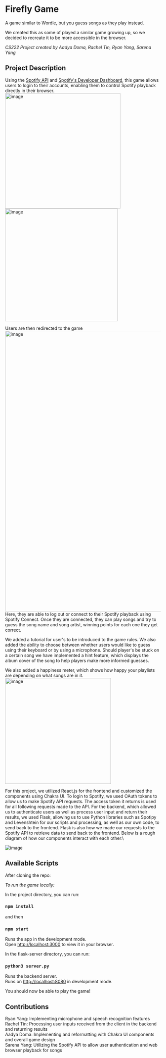# Firefly Game

A game similar to Wordle, but you guess songs as they play instead.

We created this as some of played a similar game growing up, so we decided to recreate it to be more accessible in the browser.

*CS222 Project created by Aadya Doma, Rachel Tin, Ryan Yang, Sarena Yang*
## Project Description
Using the [Spotify API](https://developer.spotify.com/documentation/web-api) and [Spotify's Developer Dashboard](https://developer.spotify.com/dashboard), this game allows users to login to their accounts, enabling them to control Spotify playback directly in their browser. \
<img width="373" alt="image" src="https://user-images.githubusercontent.com/89556837/235406107-11ca61df-a63e-406d-8710-02bd6a210f74.png"> \
<img width="364" alt="image" src="https://user-images.githubusercontent.com/89556837/235406152-4765fe2f-e01e-4da7-8f5d-bba7f8953122.png"> 

Users are then redirected to the game\
<img width="907" alt="image" src="https://user-images.githubusercontent.com/89556837/236562716-e9424a07-5254-4fdb-abc6-27425730e41f.png">\
Here, they are able to log out or connect to their Spotify playback using Spotify Connect. Once they are connected, they can play songs and try to guess the song name and song artist, winning points for each one they get correct. 

We added a tutorial for user's to be introduced to the game rules. We also added the ability to choose between whether users would like to guess using their keyboard or by using a microphone. Should player's be stuck on a certain song we have implemented a hint feature, which displays the album cover of the song to help players make more informed guesses.

<!--We implemented a speech recoginition feature so that users could make guesses using their voices, utilizing Python libraries such as Levenshtein to process the microphone input. As a backup, we also implemented a keyboard feature so that users could type out their guesses as well, in case we were unsuccessful with the speech recognition feature.-->

We also added a happiness meter, which shows how happy your playlists are depending on what songs are in it.\
<img width="342" alt="image" src="https://user-images.githubusercontent.com/89556837/236563062-63138cc8-2585-4fa2-a6c6-1a03244824d3.png">


For this project, we utilized React.js for the frontend and customized the components using Chakra UI. To login to Spotify, we used OAuth tokens to allow us to make Spotify API requests. The access token it returns is used for all following requests made to the API. For the backend, which allowed us to authenticate users as well as process user input and return their results, we used Flask, allowing us to use Python libraries such as Spotipy and Levenshtein for our scripts and processing, as well as our own code, to send back to the frontend. Flask is also how we made our requests to the Spotify API to retrieve data to send back to the frontend. Below is a rough diagram of how our components interact with each other:\

![image](https://user-images.githubusercontent.com/89556837/236572932-0ab6e0c9-a81c-4c59-9fe5-73f25ccbb1e1.png)


## Available Scripts

After cloning the repo:

*To run the game locally:*

In the project directory, you can run:

### `npm install`

and then

### `npm start`

Runs the app in the development mode.\
Open [http://localhost:3000](http://localhost:3000) to view it in your browser.

In the flask-server directory, you can run:

### `python3 server.py`

Runs the backend server.\
Runs on [http://localhost:8080](http://localhost:8080) in development mode.
 
You should now be able to play the game!

## Contributions
Ryan Yang: Implementing microphone and speech recognition features\
Rachel Tin: Processing user inputs received from the client in the backend and returning results\
Aadya Doma: Implementing and reformatting with Chakra UI components and overall game design\
Sarena Yang: Utilizing the Spotify API to allow user authentication and web browser playback for songs
